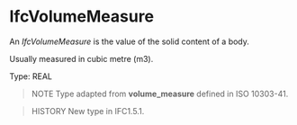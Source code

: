 # IfcVolumeMeasure

An _IfcVolumeMeasure_ is the value of the solid content of a body.

Usually measured in cubic metre (m3).

Type: REAL

> NOTE  Type adapted from **volume_measure** defined in ISO 10303-41.

> HISTORY  New type in IFC1.5.1.
